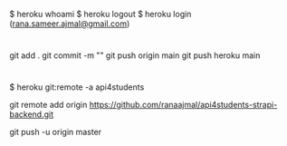 $ heroku whoami
$ heroku logout
$ heroku login (rana.sameer.ajmal@gmail.com)
# ########################################################
git add .
git commit -m ""
git push origin main
git push heroku main

# #########################################################
$ heroku git:remote -a api4students

git remote add origin https://github.com/ranaajmal/api4students-strapi-backend.git

git push -u origin master